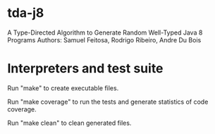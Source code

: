 # tda-j8
A Type-Directed Algorithm to Generate Random Well-Typed Java 8 Programs
Authors: Samuel Feitosa, Rodrigo Ribeiro, Andre Du Bois
# Interpreters and test suite 

Run "make" to create executable files.

Run "make coverage" to run the tests and generate statistics of code coverage.

Run "make clean" to clean generated files.

